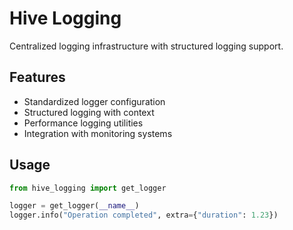 # Hive Logging

Centralized logging infrastructure with structured logging support.

## Features

- Standardized logger configuration
- Structured logging with context
- Performance logging utilities
- Integration with monitoring systems

## Usage

```python
from hive_logging import get_logger

logger = get_logger(__name__)
logger.info("Operation completed", extra={"duration": 1.23})
```
